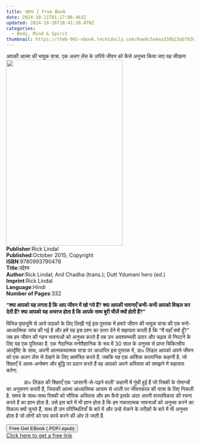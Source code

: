 ```yaml
---
title: उद्देश्य | Free Book
date: 2024-10-21T01:17:06.463Z
updated: 2024-10-26T18:41:20.070Z
categories:
  - Body, Mind & Spirit
thumbnail: https://thmb-001-ebook.techidaily.com/0ae8c5a4aa330b23ab783093903f157ea74be8e9c156561e7be9bd96789f3d24.jpg
---
```

<main id="book-container">
  <div class="flex flex-col">
    <div class="book-brief flex-1 py-6 px-4 sm:p-6 md:py-10 md:px-8">
      <!-- brief-->
      <div class="book-brief-main">
        आपकी आत्मा की भावुक यात्रा. एक अलग लेंस के ज़रिये जीवन को कैसे अनुभव किया
        जाए यह सीखना
      </div>
    </div>
    <div
      class="book-meta-info flex-1 grid gap-4 col-start-1 col-end-3 row-start-1 sm:mb-6 sm:grid-cols-4 lg:gap-6 lg:col-start-2 lg:row-end-6 lg:row-span-6 lg:mb-0"
    >
      <div
        class="book-meta-info-left place-content-center mt-4 p-4 text-sm leading-6 col-start-2 col-span-2 dark:text-slate-400"
      >
        <img
          class="w-full h-500 object-cover rounded-lg sm:h-255 sm:col-span-2 lg:col-span-full"
          src="https://img-001-ebook.techidaily.com/d03f7d2ad4269248555b6b17081eec8a2a0e10dba80539ccbdad0234be61a1c8.jpg"
          alt=""
          width="312"
          height="500"
        />
      </div>
      <div
        class="book-meta-info-right mt-2 col-start-1 row-start-2 col-span-3 self-center"
      >
        <!-- meta data  -->
        <div class="flex flex-col px-4 md:px-8">
          <div class="flex-1">
            <strong>Publisher</strong>:<span class="px-2">Rick Lindal</span>
          </div>
          <div class="flex-1">
            <strong>Published</strong>:<span class="px-2"
              >October 2015; Copyright</span
            >
          </div>
          <div class="flex-1">
            <strong>ISBN</strong>:<span class="px-2">9780993790478</span>
          </div>
          <div class="flex-1">
            <strong>Title</strong>:<span class="px-2">उद्देश्य</span>
          </div>
          <div class="flex-1">
            <strong>Author</strong>:<span class="px-2"
              >Rick Lindal; Anil Chadha (trans.); Dutt Ydumani hero (ed.)</span
            >
          </div>
          <div class="flex-1">
            <strong>Imprint</strong>:<span class="px-2">Rick Lindal</span>
          </div>
          <div class="flex-1">
            <strong>Language</strong>:<span class="px-2">Hindi</span>
          </div>
          <div class="flex-1">
            <strong>Number of Pages</strong>:<span class="px-2">332</span>
          </div>
        </div>
      </div>
    </div>
    <div class="book-description flex-1 py-6 px-4 sm:p-6 md:py-10 md:px-8">
      <div class="book-description-main">
        <div accordion-content="" id="description">
          <p>
            <strong
              >“क्या आपको यह लगता है कि आप जीवन में खो गये हैं? क्या आपकी
              भावनाएँ कभी-कभी आपको विव्हल कर देती हैं? क्या आपको यह अचरज होता है
              कि आपके साथ बुरी चीज़ें क्यों होती हैं?”</strong
            >
          </p>
          <p>
            विभिन्न पृष्ठभूमि से आये पाठकों के लिए लिखी गई इस पुस्तक में हमारे
            जीवन की भावुक यात्रा की एक मनो-आध्यात्मिक जांच की गई है और हमें यह
            इस प्रश्न का उत्तर देने में सहायता करती है कि “मैं यहाँ क्यों हूँ?”
            जब हम जीवन की गहन भावनाओं को अनुभव करते हैं तब उन अवश्यम्भावी उतार
            और चढ़ाव से निपटने के लिए यह एक पुस्तिका है. एक नैदानिक मनोवैज्ञानिक
            के रूप में 30 साल के अनुभव से प्राप्त चिकित्सीय अंतर्दृष्टि के साथ,
            अपनी आत्मकथात्मक यात्रा पर आधारित इस पुस्तक में, डा० लिंडल आपको अपने
            जीवन को एक अलग लेंस से देखने के लिए आमंत्रित करते हैं. जबकि यह एक
            आंशिक काल्पनिक कहानी है. जो शिक्षाएँ वे आत्म-अन्वेषण और बुद्धि पर
            प्रदान करते हैं वह आपको अपने अस्तित्व को समझने में सहायता करेगा.
          </p>
          <p>
            &nbsp;&nbsp;&nbsp;&nbsp;&nbsp;&nbsp;&nbsp;&nbsp;&nbsp;&nbsp;&nbsp;
            डा० लिंडल की शिक्षाएँ एक ‘आसानी-से-पढ़ने वाली’ कहानी में गुंथी हुई
            हैं जो रिक्की के रोमान्चों का अनुसरण करती हैं, जिसकी आत्मा
            आध्यात्मिक आयाम से धरती पर जीवनकाल की यात्रा के लिए निकली है. समय के
            साथ-साथ रिक्की को भौतिक अस्तित्व और हम कैसे इसके अंदर अपनी
            वास्तविकता की रचना करते हैं का ज्ञान होता है. उसे इस बारे में भी
            ज्ञान होता है कि हम नकारात्मक भावनाओं को अनुभव करने का विकल्प क्यों
            चुनते हैं, साथ ही उन परिस्थितियाँ के बारे में और उन्हें रोकने के
            तरीक़ों के बारे में भी अनुभव होता है जो लोगों को पाप कार्य करने की ओर
            ले जाती हैं. &nbsp;
          </p>
        </div>
        <div class="accordion-fader"></div>
      </div>
    </div>
    <div class="book-excerpts flex-1 py-6 px-4 sm:p-6 md:py-10 md:px-8"></div>
    <div
      class="book-about-author flex-1 py-6 px-4 sm:p-6 md:py-10 md:px-8"
    ></div>
    <div class="book-free-get flex-1 py-6 px-4 sm:p-6 md:py-10 md:px-8">
      <button
        id="btn-free-get"
        class="bg-blue-500 hover:bg-blue-700 text-white font-bold py-2 px-4 rounded"
      >
        Free Get EBook (.PDF/.epub)
      </button>
      <div id="countdown-display" class="px-2 text-lg mt-2"></div>
      <a
        id="free-link"
        class="hidden bg-blue-500 hover:bg-blue-700 text-white font-bold py-2 px-4 rounded"
        href="https://www.ebooks.com/en-us/book/209842426/ebook/rick-lindal/"
        target="_blank"
        >Click here to get a free link</a
      >
    </div>
    <script>
      let countdownTime = 0;
      let countdownInterval = null;
      document
        .getElementById('btn-free-get')
        .addEventListener('click', startCountdown);
      function startCountdown() {
        countdownTime = new Date().getTime() + 60000 * 3;
        countdownInterval = setInterval(updateCountdown, 1000);
        document.getElementById('btn-free-get').disabled = true;
        document
          .getElementById('btn-free-get')
          .classList.add('bg-gray-500', 'cursor-not-allowed');
      }
      function updateCountdown() {
        let currentTime = new Date().getTime();
        let timeLeft = countdownTime - currentTime;
        let secondsLeft = Math.floor(timeLeft / 1000);
        document.getElementById('countdown-display').innerHTML =
          `Remaining time: ${secondsLeft} seconds.`;
        if (secondsLeft <= 0) {
          clearInterval(countdownInterval);
          document.getElementById('btn-free-get').classList.add('hidden');
          document.getElementById('free-link').classList.remove('hidden');
          document.getElementById('countdown-display').innerHTML = '';
        }
      }
    </script>
  </div>
</main>

<ins class="adsbygoogle"
      style="display:block"
      data-ad-client="ca-pub-7571918770474297"
      data-ad-slot="8358498916"
      data-ad-format="auto"
      data-full-width-responsive="true"></ins>
    